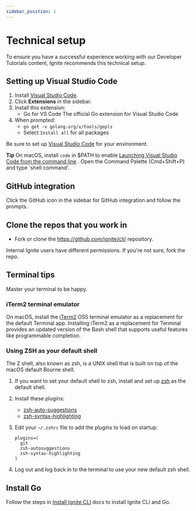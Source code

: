 ```yaml
---
sidebar_position: 1
---
```


# Technical setup

To ensure you have a successful experience working with our Developer Tutorials content, Ignite recommends this
technical setup.

## Setting up Visual Studio Code

1. Install [Visual Studio Code](https://vscode-docs.readthedocs.io/en/latest/editor/setup).
2. Click **Extensions** in the sidebar.
3. Install this extension:
    - Go for VS Code The official Go extension for Visual Studio Code
4. When prompted:
    - `go get -v golang.org/x/tools/gopls`
    - Select `Install all` for all packages

Be sure to set up [Visual Studio Code](https://code.visualstudio.com/docs/setup/setup-overview) for your environment.

**Tip** On macOS, install `code` in $PATH to
enable [Launching Visual Studio Code from the command line](https://code.visualstudio.com/docs/setup/mac#_launching-from-the-command-line)
. Open the Command Palette (Cmd+Shift+P) and type 'shell command'.

## GitHub integration

Click the GitHub icon in the sidebar for GitHub integration and follow the prompts.

## Clone the repos that you work in

- Fork or clone the <https://github.com/ignite/cli/> repository.

Internal Ignite users have different permissions. If you're not sure, fork the repo.

## Terminal tips

Master your terminal to be happy.

### iTerm2 terminal emulator

On macOS, install the [iTerm2](https://iterm2.com) OSS terminal emulator as a replacement for the default Terminal app.
Installing iTerm2 as a replacement for Terminal provides an updated version of the Bash shell that supports useful
features like programmable completion.

### Using ZSH as your default shell

The Z shell, also known as zsh, is a UNIX shell that is built on top of the macOS default Bourne shell.

1. If you want to set your default shell to zsh, install and set
   up [zsh](https://github.com/ohmyzsh/ohmyzsh/wiki/Installing-ZSH)
   as the default shell.

2. Install these plugins:
    - [zsh-auto-suggestions](https://github.com/zsh-users/zsh-autosuggestions/blob/master/INSTALL.md#oh-my-zsh)
    - [zsh-syntax-highlighting](https://github.com/zsh-users/zsh-syntax-highlighting/blob/master/INSTALL.md#oh-my-zsh)

3. Edit your `~/.zshrc` file to add the plugins to load on startup:

    ```
    plugins=(
      git
      zsh-autosuggestions
      zsh-syntax-highlighting
    )
    ```

4. Log out and log back in to the terminal to use your new default zsh shell.

## Install Go

Follow the steps in [Install Ignite CLI](../guide/01-install.md) docs to install Ignite CLI and Go.
